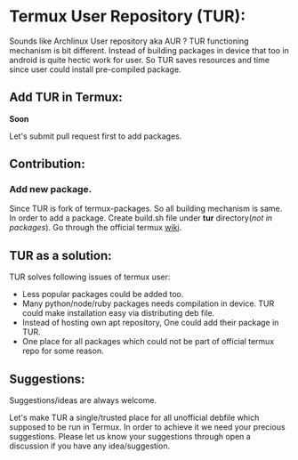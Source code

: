 # Termux User Repository (TUR): 

Sounds like Archlinux User repository aka AUR ? TUR functioning mechanism is bit different. Instead of building packages in device that too in android is quite hectic work for user. 
So TUR saves resources and time since user could install pre-compiled package. 

## Add TUR in Termux: 
**Soon** 

Let's submit pull request first to add packages.

## Contribution: 

### Add new package. 
Since TUR is fork of termux-packages. So all building mechanism is same. In order to add a package. Create build.sh file under **tur** directory(_not in packages_). 
Go through the official termux [wiki](https://github.com/termux/termux-packages/wiki). 


## TUR as a solution: 
TUR solves following issues of termux user: 

* Less popular packages could be added too.
* Many python/node/ruby packages needs compilation in device. TUR could make installation easy via distributing deb file.
* Instead of hosting own apt repository, One could add their package in TUR. 
* One place for all packages which could not be part of official termux repo for some reason. 



## Suggestions:
Suggestions/ideas are always welcome.

Let's make TUR a single/trusted place for all unofficial debfile which supposed to be run in Termux. 
In order to achieve it we need your precious suggestions. Please let us know your suggestions through open a discussion if you have any idea/suggestion.
